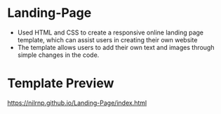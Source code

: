 # Landing-Page
- Used HTML and CSS to create a responsive online landing page template, which can assist users in creating their own website
- The template allows users to add their own text and images through simple changes in the code.

# Template Preview
https://nilrnp.github.io/Landing-Page/index.html
